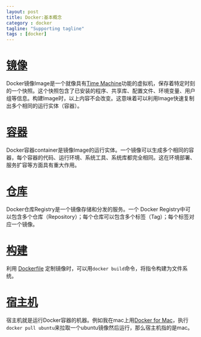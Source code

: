```yaml
---
layout: post
title: Docker:基本概念
category : docker
tagline: "Supporting tagline"
tags : [docker]
---
```


# [镜像](#image)
Docker镜像Image是一个就像具有[Time Machine](https://zh.wikipedia.org/wiki/Time_Machine)功能的虚拟机，保存着特定时刻的一个快照。这个快照包含了已安装的程序、共享库、配置文件、环境变量、用户组等信息。构建Image时，以上内容不会改变。这意味着可以利用Image快速复制出多个相同的运行实体（容器）。

# [容器](#container)
Docker容器container是镜像Image的运行实体。一个镜像可以生成多个相同的容器，每个容器的代码、运行环境、系统工具、系统库都完全相同。这在环境部署、服务扩容等方面具有重大作用。

# [仓库](#registry)
Docker仓库Registry是一个镜像存储和分发的服务。一个 Docker Registry中可以包含多个仓库（Repository）；每个仓库可以包含多个标签（Tag）；每个标签对应一个镜像。

# [构建](#build)
利用 [Dockerfile](https://docs.docker.com/engine/userguide/eng-image/dockerfile_best-practices/#run) 定制镜像时，可以用`docker build`命令，将指令构建为文件系统。

# [宿主机](#host)
宿主机就是运行Docker容器的机器。例如我在mac上用[Docker for Mac](https://docs.docker.com/docker-for-mac/)，执行`docker pull ubuntu`来拉取一个ubuntu镜像然后运行，那么宿主机指的是mac。